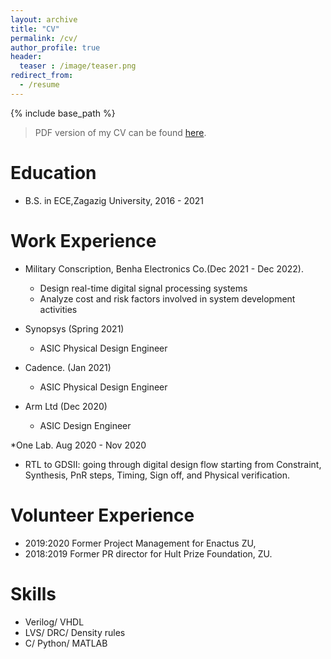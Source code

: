 ```yaml
---
layout: archive
title: "CV"
permalink: /cv/
author_profile: true
header:
  teaser : /image/teaser.png
redirect_from:
  - /resume
---
```


{% include base_path %}
> PDF version of my CV can be found [here](/files/Abdelazeem.pdf).

Education
======
* B.S. in ECE,Zagazig University, 2016 - 2021

Work Experience
======
* Military Conscription, Benha Electronics Co.(Dec 2021 - Dec 2022).
  * Design real-time digital signal processing systems
  * Analyze cost and risk factors involved in system development activities

* Synopsys (Spring 2021)
  * ASIC Physical Design Engineer 

* Cadence. (Jan 2021)
  * ASIC Physical Design Engineer 

* Arm Ltd (Dec 2020)
  * ASIC Design Engineer 
 
*One Lab. Aug 2020 - Nov 2020
  * RTL to GDSII: going through digital design flow starting from Constraint, Synthesis, PnR steps, Timing, Sign off, and Physical verification.

Volunteer Experience
======
* 2019:2020 Former Project Management for Enactus ZU,
* 2018:2019 Former PR director for Hult Prize Foundation, ZU.

Skills
======
* Verilog/ VHDL
* LVS/ DRC/ Density rules
* C/ Python/ MATLAB
